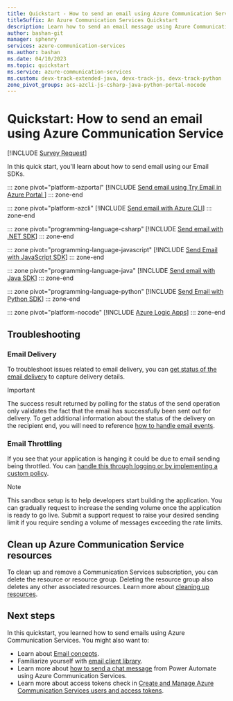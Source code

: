 ```yaml
---
title: Quickstart - How to send an email using Azure Communication Service
titleSuffix: An Azure Communication Services Quickstart
description: Learn how to send an email message using Azure Communication Services.
author: bashan-git
manager: sphenry
services: azure-communication-services
ms.author: bashan
ms.date: 04/10/2023
ms.topic: quickstart
ms.service: azure-communication-services
ms.custom: devx-track-extended-java, devx-track-js, devx-track-python
zone_pivot_groups: acs-azcli-js-csharp-java-python-portal-nocode
---
```


# Quickstart: How to send an email using Azure Communication Service

[!INCLUDE [Survey Request](../../includes/survey-request.md)]

In this quick start, you'll learn about how to send email using our Email SDKs.

::: zone pivot="platform-azportal"
[!INCLUDE [Send email using Try Email in Azure Portal ](./includes/try-send-email.md)]
::: zone-end

::: zone pivot="platform-azcli"
[!INCLUDE [Send email with Azure CLI](./includes/send-email-az-cli.md)]
::: zone-end

::: zone pivot="programming-language-csharp"
[!INCLUDE [Send email with .NET SDK](./includes/send-email-net.md)]
::: zone-end

::: zone pivot="programming-language-javascript"
[!INCLUDE [Send Email with JavaScript SDK](./includes/send-email-js.md)]
::: zone-end

::: zone pivot="programming-language-java"
[!INCLUDE [Send email with Java SDK](./includes/send-email-java.md)]
::: zone-end

::: zone pivot="programming-language-python"
[!INCLUDE [Send Email with Python SDK](./includes/send-email-python.md)]
::: zone-end

::: zone pivot="platform-nocode"
[!INCLUDE [Azure Logic Apps](./includes/send-email-logic-app.md)]
::: zone-end

## Troubleshooting

### Email Delivery

To troubleshoot issues related to email delivery, you can [get status of the email delivery](./handle-email-events.md) to capture delivery details.

> [!IMPORTANT]
> The success result returned by polling for the status of the send operation only validates the fact that the email has successfully been sent out for delivery. To get additional information about the status of the delivery on the recipient end, you will need to reference [how to handle email events](./handle-email-events.md).

### Email Throttling

If you see that your application is hanging it could be due to email sending being throttled. You can [handle this through logging or by implementing a custom policy](./send-email-advanced/throw-exception-when-tier-limit-reached.md).

> [!NOTE]
> This sandbox setup is to help developers start building the application. You can gradually request to increase the sending volume once the application is ready to go live. Submit a support request to raise your desired sending limit if you require sending a volume of messages exceeding the rate limits.

## Clean up Azure Communication Service resources

To clean up and remove a Communication Services subscription, you can delete the resource or resource group. Deleting the resource group also deletes any other associated resources. Learn more about [cleaning up resources](../create-communication-resource.md#clean-up-resources).

## Next steps

In this quickstart, you learned how to send emails using Azure Communication Services. You might also want to:

 - Learn about [Email concepts](../../concepts/email/email-overview.md).
 - Familiarize yourself with [email client library](../../concepts/email/sdk-features.md).
 - Learn more about [how to send a chat message](../chat/logic-app.md) from Power Automate using Azure Communication Services.
 - Learn more about access tokens check in [Create and Manage Azure Communication Services users and access tokens](../chat/logic-app.md).
